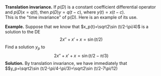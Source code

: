**Translation invariance.** If $p(D)$ is a constant coefficient differential operator and $p(D)x=q(t)$, then $p(D)y=q(t-c)$, where $y(t)=x(t-c)$.  
This is the "time invariance" of p(D). Here is an example of its use.

**Example.** Suppose that we know that $x_p(t)=\sqrt2\sin (t/2-\pi/4)$ is a solution to the DE
$$2x''+x'+x=\sin (t/2)$$
Find a solution $y_p$ to 
$$2x''+x'+x=\sin (t/2-\pi/3)$$
**Solution.** By translation invariance, we have immediately that
$$y_p=\sqrt2\sin (t/2-\pi/4-\pi/3)=\sqrt2\sin (t/2-7\pi/12)

